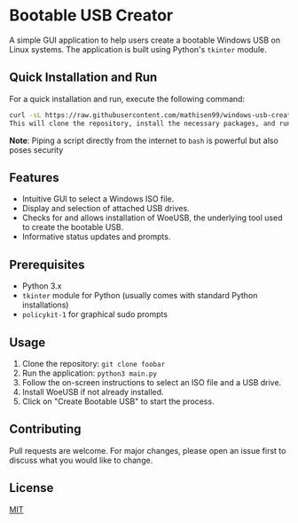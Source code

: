 # Bootable USB Creator

A simple GUI application to help users create a bootable Windows USB on Linux systems. The application is built using Python's `tkinter` module.

## Quick Installation and Run

For a quick installation and run, execute the following command:

```bash
curl -sL https://raw.githubusercontent.com/mathisen99/windows-usb-creator/main/install_and_run.sh | bash
This will clone the repository, install the necessary packages, and run the application.
```

**Note**: Piping a script directly from the internet to `bash` is powerful but also poses security 

## Features

- Intuitive GUI to select a Windows ISO file.
- Display and selection of attached USB drives.
- Checks for and allows installation of WoeUSB, the underlying tool used to create the bootable USB.
- Informative status updates and prompts.

## Prerequisites

- Python 3.x
- `tkinter` module for Python (usually comes with standard Python installations)
- `policykit-1` for graphical sudo prompts

## Usage

1. Clone the repository:
```git clone foobar ```
2. Run the application:
```python3 main.py```
3. Follow the on-screen instructions to select an ISO file and a USB drive.
4. Install WoeUSB if not already installed.
5. Click on "Create Bootable USB" to start the process.

## Contributing

Pull requests are welcome. For major changes, please open an issue first to discuss what you would like to change.

## License

[MIT](https://choosealicense.com/licenses/mit/)